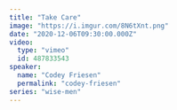 ```yaml
---
title: "Take Care"
image: "https://i.imgur.com/8N6tXnt.png"
date: "2020-12-06T09:30:00.000Z"
video:
  type: "vimeo"
  id: 487833543
speaker:
  name: "Codey Friesen"
  permalink: "codey-friesen"
series: "wise-men"
---
```

